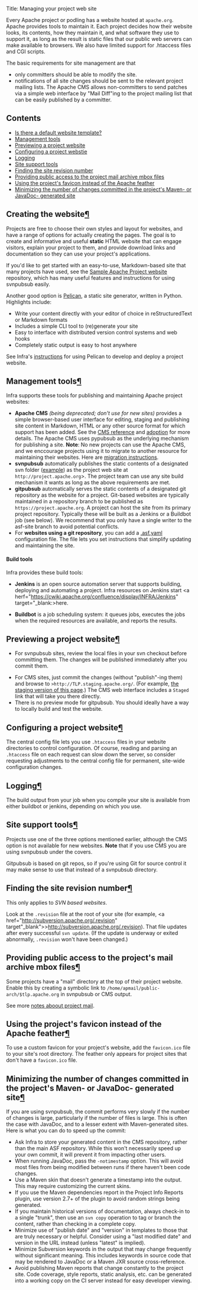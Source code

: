 Title: Managing your project web site

Every Apache project or podling has a website hosted at `apache.org`. Apache provides tools to maintain it. Each project decides how their website looks, its contents, how they maintain it, and what software they use to support it, as long as the result is static files that our public web servers can make available to browsers. We also have limited support for .htaccess files and CGI scripts.

The basic requirements for site management are that 

  - only committers should be able to modify the site.
  - notifications of all site changes should be sent to the relevant project mailing lists. The Apache CMS allows non-committers to send  patches via a simple web interface by "Mail Diff"ing to the project  mailing list that can be easily published by a committer.

## Contents ##

<ul>
<li><a href="#default">Is there a default website template?</a></li>
<li><a href="#tools">Management tools</a></li>
<li><a href="#preview">Previewing a project website</a></li>
<li><a href="#configure">Configuring a project webstie</a></li>
<li><a href="#logging">Logging</a></li>
<li><a href="#which-tools-do-i-have-to-use">Site support tools</a></li>
<li><a href="#svnpubsub-revision">Finding the site revision number</a></li>
<li><a href="#mail">Providing public access to the project mail archive mbox files</a></li>
<li><a href="#feather">Using the project's favicon instead of the Apache feather</a></li>
<li><a href="#generated">Minimizing the number of changes committed in the project's Maven- or JavaDoc- generated site</a></li>
</ul>

<h2 id="default">Creating the website<a class="headerlink" href="#default" title="Permanent link">&para;</a></h2>

Projects are free to choose their own styles and layout for websites, and have a range of options for actually creating the pages. The goal is to create and informative and useful **static** HTML website that can engage visitors, explain your project to them, and provide download links and documentation so they can use your project's applications.

If you'd like to get started with an easy-to-use, Markdown-based site that many projects have used, see the <a href="https://github.com/apache/apache-website-template" target="_blank">Sample Apache Project website</a> repository, which has many useful features and instructions for using svnpubsub easily.

Another good option is <a href="https://docs.getpelican.com/en/stable/" target="_blank">Pelican</a>, a static site generator, written in Python. Highlights include:

  - Write your content directly with your editor of choice in reStructuredText or Markdown formats
  - Includes a simple CLI tool to (re)generate your site
  - Easy to interface with distributed version control systems and web hooks
  - Completely static output is easy to host anywhere
  
See Infra's <a href="https://cwiki.apache.org/confluence/display/INFRA/Pelican+and+Buildbot+for+websites" target="_blank">instructions</a> for using Pelican to develop and deploy a project website.

<h2 id="tools">Management tools<a class="headerlink" href="#intro" title="Permanent link">&para;</a></h2>

Infra supports these tools for publishing and maintaining Apache project websites:

  - **Apache CMS** _(being deprecated; don't use for new sites)_ provides a simple browser-based user interface for editing, staging and publishing site content in Markdown, HTML or any other source format for which support has been added. See the <a href="cmsref">CMS reference</a> and <a href="cmsadoption">adoption</a> for more details. The Apache CMS uses pypubsub as the underlying mechanism for publishing a site. **Note**: No new projects can use the Apache CMS, and we enccourage projects using it to migrate to another resource for maintaining their websites. Here are <a href="https://cwiki.apache.org/confluence/display/INFRA/Migrate+your+project+website+from+the+Apache+CMS" target="_blank">migration instructions</a>.
  - **svnpubsub** automatically publishes the static contents of a designated svn folder (<a href="https://svn.apache.org/repos/asf/ant/site/ant/production/" target="_blank">example</a>) as the project web site at `http://project.apache.org`>. The project team can use any site build mechanism it wants as long as the above requirements are met.
  - **gitpubsub** automatically serves the static contents of a designated git repository as the website for a project. Git-based websites are typically maintained in a repository branch to be published as `https://project.apache.org`. A project can host the site from its primary project repository. Typically these will be built as a Jenkins or a Buildbot job (see below). We recommend that you only have a single writer to the asf-site branch to avoid potential conflicts.
  - For **websites using a git repository**, you can add a <a href="https://cwiki.apache.org/confluence/display/INFRA/.asf.yaml+features+for+git+repositories" target="_blank">.asf.yaml</a> configuration file. The file lets you set instructions that simplify updating and maintaining the site.
  
#### Build tools ####

Infra provides these build tools:

  - **Jenkins** is an open source automation server that supports building, deploying and automating a project. Infra resources on Jenkins start <a herf="https://cwiki.apache.org/confluence/display/INFRA/Jenkins" target="_blank:>here</a>.
  
  - **Buildbot** is a job scheduling system: it queues jobs, executes the jobs when the required resources are available, and reports the results. 


<h2 id="preview">Previewing a project website<a class="headerlink" href="#preview" title="Permanent link">&para;</a></h2>

  - For svnpubsub sites, review the local files in your svn checkout before committing them. The changes will be published immediately after you commit them.</p>
  - For CMS sites, just commit the changes (without "publish"-ing them) and browse to `>http://TLP.staging.apache.org/`. (For example, <a href="https://www.staging.apache.org/dev/project-site">the staging version of this page</a>.)  The CMS web interface includes a `Staged` link that will take you there directly.
  - There is no preview mode for gitpubsub. You should ideally have a way to locally build and test the website.
  
<h2 id="configure">Configuring a project website<a class="headerlink" href="#configure" title="Permanent link">&para;</a></h2>

The central config file lets you use `.htaccess` files in your website directories to control configuration. Of course, reading and
parsing an `.htaccess` file on each request can slow down the server, so consider requesting adjustments to the central config file for
permanent, site-wide configuration changes.

<h2 id="logging">Logging<a class="headerlink" href="#logging" title="Permanent link">&para;</a></h2>

The build output from your job when you compile your site is available from either buildbot or jenkins, depending on which you use.

<h2 id="which-tools-do-i-have-to-use">Site support tools<a class="headerlink" href="#which-tools-do=i-have-to-use" title="Permanent link">&para;</a></h2>

Projects use one of the three options mentioned earlier, although the CMS option is not available for new websites. **Note** that if you use CMS you are using svnpubsub under the covers.

Gitpubsub is based on git repos, so if you're using Git for source control it may make sense to use that instead of a svnpubsub directory.

<h2 id="svnpubsub-revision">Finding the site revision number<a class="headerlink" href="#svnpubsub-revision" title="Permanent link">&para;</a></h2>

This only applies to _SVN based websites_.

Look at the `.revision` file at the root of your site (for example, <a href="http://subversion.apache.org/.revision" target"_blank">>http://subversion.apache.org/.revision</a>). That file updates after every successful <code>svn update</code>. (If the update is underway or exited abnormally, `.revision` won't have been changed.)

<h2 id="mail">Providing public access to the project's mail archive mbox files<a class="headerlink" href="#mail" title="Permanent link">&para;</a></h2>

Some projects have a "mail" directory at the top of their project website. Enable this by creating a symbolic link  to `/home/apmail/public-arch/$tlp.apache.org` in svnpubsub or CMS output.

See more <a href="https://apache.org/dev/#mail" target="_blank">notes aboout project mail</a>.

<h2 id="feather">Using the project's favicon instead of the Apache feather<a class="headerlink" href="#feather" title="Permanent link">&para;</a></h2>

To use a custom favicon for your project's website, add the `favicon.ico` file to your site's root directory. The feather only appears for project sites that don't have a `favicon.ico` file.

<h2 id="generated">Minimizing the number of changes committed in the project's Maven- or JavaDoc- generated site<a class="headerlink" href="#generated" title="Permanent link">&para;</a></h2>

If you are using svnpubsub, the commit performs very slowly if the number of changes is large, particularly if the number of files is large. This is often the case with JavaDoc, and to a lesser extent with Maven-generated sites. Here is what you can do to speed up the commit:

  - Ask Infra to store your generated content in the CMS repository, rather than the main ASF repository. While this won't necessarily speed up your own commit, it will prevent it from impacting other users.
  - When running JavaDoc, pass the `-notimestamp` option. This will avoid most files from being modified between runs if there haven't been code changes.
  - Use a Maven skin that doesn't generate a timestamp into the output. This may require customizing the current skins.
  - If you use the Maven dependencies report in the Project Info Reports plugin, use version 2.7+ of the plugin to avoid random strings being generated.
  - If you maintain historical versions of documentation, always check-in to a single "trunk", then use an `svn copy` operation to tag or branch the content, rather than checking in a complete copy.
  - Minimize use of "publish date" and "version" in templates to those that are truly necessary or helpful. Consider using a "last modified date" and version in the URL instead (unless "latest" is implied).
  - Minimize Subversion keywords in the output that may change frequently without significant meaning. This includes keywords in source code that may be rendered to JavaDoc or a Maven JXR source cross-reference.
  - Avoid publishing Maven reports that change constantly to the project site. Code coverage, style reports, static analysis, etc. can be generated into a working copy on the CI server instead for easy developer viewing.
